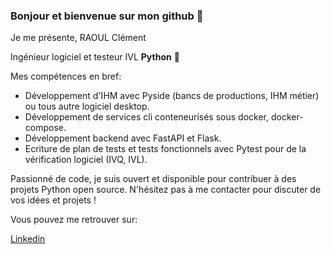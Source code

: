 ### Bonjour et bienvenue sur mon github 👋

Je me présente, RAOUL Clément

Ingénieur logiciel et testeur IVL **Python** 🐍

Mes compétences en bref:
- Développement d'IHM avec Pyside (bancs de productions, IHM métier) ou tous autre logiciel desktop.
- Développement de services cli conteneurisés sous docker, docker-compose.
- Développement backend avec FastAPI et Flask.
- Ecriture de plan de tests et tests fonctionnels avec Pytest pour de la vérification logiciel (IVQ, IVL).

Passionné de code, je suis ouvert et disponible pour contribuer à des projets Python open source. N'hésitez pas à me contacter pour discuter de vos idées et projets !

Vous pouvez me retrouver sur:

<a href="https://linkedin.com/in/clément-raoul-037b94222" target="_blank">Linkedin</a>

<!--
**clementraoulastek/clementraoulastek** is a ✨ _special_ ✨ repository because its `README.md` (this file) appears on your GitHub profile.

Here are some ideas to get you started:

- 🔭 I’m currently working on ...
- 🌱 I’m currently learning ...
- 👯 I’m looking to collaborate on ...
- 🤔 I’m looking for help with ...
- 💬 Ask me about ...
- 📫 How to reach me: ...
- 😄 Pronouns: ...
- ⚡ Fun fact: ...
-->
